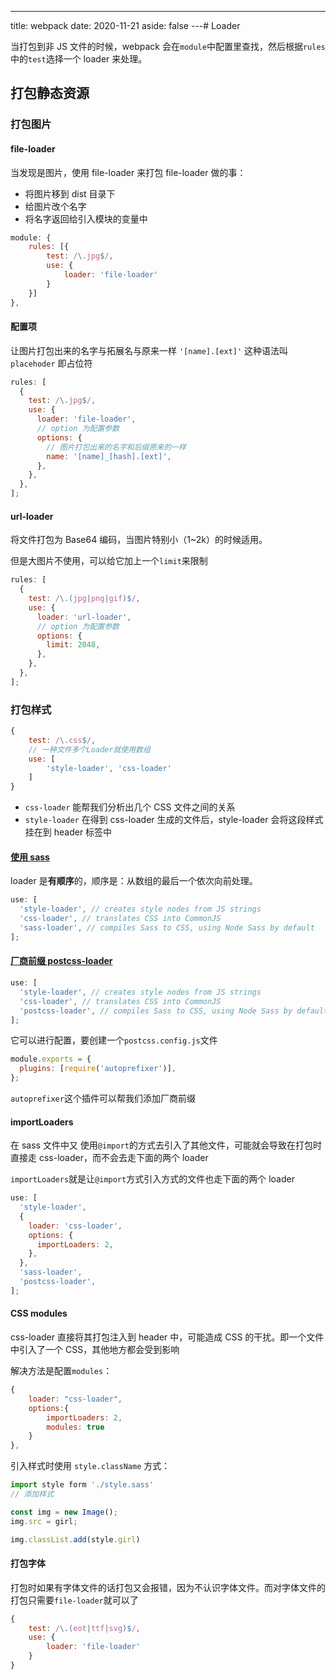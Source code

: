 ---
title: webpack
date: 2020-11-21
aside: false
---# Loader

当打包到非 JS 文件的时候，webpack 会在`module`中配置里查找，然后根据`rules`中的`test`选择一个 loader 来处理。

## 打包静态资源

### 打包图片

#### file-loader

当发现是图片，使用 file-loader 来打包
file-loader 做的事：

- 将图片移到 dist 目录下
- 给图片改个名字
- 将名字返回给引入模块的变量中

```js
module: {
    rules: [{
        test: /\.jpg$/,
        use: {
            loader: 'file-loader'
        }
    }]
},
```

#### 配置项

让图片打包出来的名字与拓展名与原来一样
`'[name].[ext]'` 这种语法叫 `placehoder` 即占位符

```js
rules: [
  {
    test: /\.jpg$/,
    use: {
      loader: 'file-loader',
      // option 为配置参数
      options: {
        // 图片打包出来的名字和后缀原来的一样
        name: '[name]_[hash].[ext]',
      },
    },
  },
];
```

#### url-loader

将文件打包为 Base64 编码，当图片特别小（1~2k）的时候适用。

但是大图片不使用，可以给它加上一个`limit`来限制

```js
rules: [
  {
    test: /\.(jpg|png|gif)$/,
    use: {
      loader: 'url-loader',
      // option 为配置参数
      options: {
        limit: 2048,
      },
    },
  },
];
```

### 打包样式

```js
{
    test: /\.css$/,
    // 一种文件多个Loader就使用数组
    use: [
        'style-loader', 'css-loader'
    ]
}
```

- `css-loader` 能帮我们分析出几个 CSS 文件之间的关系
- `style-loader` 在得到 css-loader 生成的文件后，style-loader 会将这段样式挂在到 header 标签中

#### [使用 sass](https://webpack.js.org/loaders/sass-loader/)

loader 是**有顺序**的，顺序是：从数组的最后一个依次向前处理。

```js
use: [
  'style-loader', // creates style nodes from JS strings
  'css-loader', // translates CSS into CommonJS
  'sass-loader', // compiles Sass to CSS, using Node Sass by default
];
```

#### [厂商前缀 postcss-loader](https://webpack.js.org/loaders/postcss-loader/)

```js
use: [
  'style-loader', // creates style nodes from JS strings
  'css-loader', // translates CSS into CommonJS
  'postcss-loader', // compiles Sass to CSS, using Node Sass by default
];
```

它可以进行配置，要创建一个`postcss.config.js`文件

```js
module.exports = {
  plugins: [require('autoprefixer')],
};
```

`autoprefixer`这个插件可以帮我们添加厂商前缀

#### importLoaders

在 sass 文件中又 使用`@import`的方式去引入了其他文件，可能就会导致在打包时直接走 css-loader，而不会去走下面的两个 loader

`importLoaders`就是让`@import`方式引入方式的文件也走下面的两个 loader

```js
use: [
  'style-loader',
  {
    loader: 'css-loader',
    options: {
      importLoaders: 2,
    },
  },
  'sass-loader',
  'postcss-loader',
];
```

#### CSS modules

css-loader 直接将其打包注入到 header 中，可能造成 CSS 的干扰。即一个文件中引入了一个 CSS，其他地方都会受到影响

解决方法是配置`modules`：

```js
{
    loader: "css-loader",
    options:{
        importLoaders: 2,
        modules: true
    }
},
```

引入样式时使用 `style.className` 方式：

```js
import style form './style.sass'
// 添加样式

const img = new Image();
img.src = girl;

img.classList.add(style.girl)
```

#### 打包字体

打包时如果有字体文件的话打包又会报错，因为不认识字体文件。而对字体文件的打包只需要`file-loader`就可以了

```js
{
    test: /\.(eot|ttf|svg)$/,
    use: {
        loader: 'file-loader'
    }
}
```
